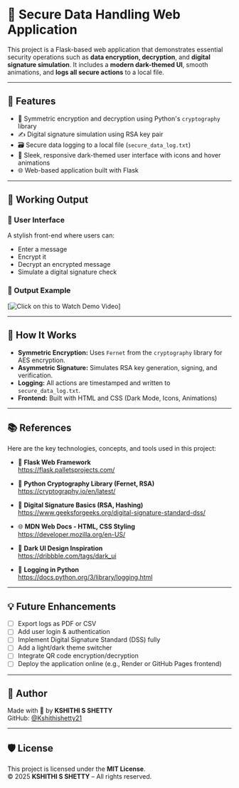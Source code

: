 # 🔐 Secure Data Handling Web Application

This project is a Flask-based web application that demonstrates essential security operations such as **data encryption, decryption**, and **digital signature simulation**. It includes a **modern dark-themed UI**, smooth animations, and **logs all secure actions** to a local file.

---

## 🚀 Features

- 🔐 Symmetric encryption and decryption using Python's `cryptography` library
- ✍️ Digital signature simulation using RSA key pair
- 🗃️ Secure data logging to a local file (`secure_data_log.txt`)
- 🌙 Sleek, responsive dark-themed user interface with icons and hover animations
- 🌐 Web-based application built with Flask

---

## 📸 Working Output

### 🔷 User Interface
A stylish front-end where users can:
- Enter a message
- Encrypt it
- Decrypt an encrypted message
- Simulate a digital signature check

### 📄 Output Example


[![Click on this to Watch Demo Video](https://github.com/user-attachments/assets/b7af42f6-a5b1-4e5f-8a3f-eae6299056b6)]

---

## 🧪 How It Works

- **Symmetric Encryption:** Uses `Fernet` from the `cryptography` library for AES encryption.
- **Asymmetric Signature:** Simulates RSA key generation, signing, and verification.
- **Logging:** All actions are timestamped and written to `secure_data_log.txt`.
- **Frontend:** Built with HTML and CSS (Dark Mode, Icons, Animations)

---



## 📚 References

Here are the key technologies, concepts, and tools used in this project:

- 🔗 **Flask Web Framework**  
  https://flask.palletsprojects.com/

- 🔐 **Python Cryptography Library (Fernet, RSA)**  
  https://cryptography.io/en/latest/

- 📜 **Digital Signature Basics (RSA, Hashing)**  
  https://www.geeksforgeeks.org/digital-signature-standard-dss/

- 🌐 **MDN Web Docs - HTML, CSS Styling**  
  https://developer.mozilla.org/en-US/

- 🎨 **Dark UI Design Inspiration**  
  https://dribbble.com/tags/dark_ui

- 📄 **Logging in Python**  
  https://docs.python.org/3/library/logging.html

---

## 💡 Future Enhancements

- [ ] Export logs as PDF or CSV
- [ ] Add user login & authentication
- [ ] Implement Digital Signature Standard (DSS) fully
- [ ] Add a light/dark theme switcher
- [ ] Integrate QR code encryption/decryption
- [ ] Deploy the application online (e.g., Render or GitHub Pages frontend)

---

## 🙌 Author

Made with 💙 by **KSHITHI S SHETTY**  
GitHub: [@Kshithishetty21](https://github.com/Kshithishetty21)

---

## 🛡️ License

This project is licensed under the **MIT License**.  
© 2025 **KSHITHI S SHETTY** – All rights reserved.
